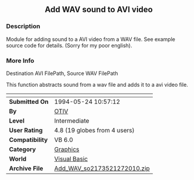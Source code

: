 ﻿<div align="center">

## Add WAV sound to AVI video


</div>

### Description

Module for adding sound to a AVI video from a WAV file. See example source code for details. (Sorry for my poor english).
 
### More Info
 
Destination AVI FilePath, Source WAV FilePath

This function abstracts sound from a wav file and adds it to a avi video file.


<span>             |<span>
---                |---
**Submitted On**   |1994-05-24 10:57:12
**By**             |[OTIV](https://github.com/Planet-Source-Code/PSCIndex/blob/master/ByAuthor/otiv.md)
**Level**          |Intermediate
**User Rating**    |4.8 (19 globes from 4 users)
**Compatibility**  |VB 6\.0
**Category**       |[Graphics](https://github.com/Planet-Source-Code/PSCIndex/blob/master/ByCategory/graphics__1-46.md)
**World**          |[Visual Basic](https://github.com/Planet-Source-Code/PSCIndex/blob/master/ByWorld/visual-basic.md)
**Archive File**   |[Add\_WAV\_so2173521272010\.zip](https://github.com/Planet-Source-Code/otiv-add-wav-sound-to-avi-video__1-72624/archive/master.zip)








